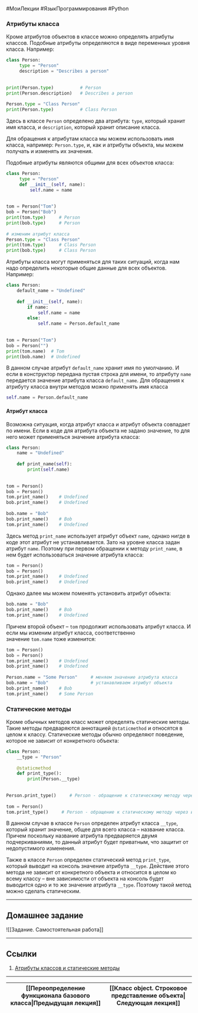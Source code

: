#МоиЛекции #ЯзыкПрограммирования #Python 

### Атрибуты класса

Кроме атрибутов объектов в классе можно определять атрибуты классов. Подобные атрибуты определяются в виде переменных уровня класса. Например:

```python
class Person:
     type = "Person"
     description = "Describes a person"
 
 
print(Person.type)          # Person
print(Person.description)   # Describes a person
 
Person.type = "Class Person"
print(Person.type)          # Class Person
```

Здесь в классе `Person` определено два атрибута: `type`, который хранит имя класса, и `description`, который хранит описание класса.

Для обращения к атрибутам класса мы можем использовать имя класса, например: `Person.type`, и, как и атрибуты объекта, мы можем получать и изменять их значения.

Подобные атрибуты являются общими для всех объектов класса:

```python
class Person:
     type = "Person"
     def __init__(self, name):
         self.name = name
 
 
tom = Person("Tom")
bob = Person("Bob")
print(tom.type)     # Person
print(bob.type)     # Person
 
# изменим атрибут класса
Person.type = "Class Person"
print(tom.type)     # Class Person
print(bob.type)     # Class Person
```

Атрибуты класса могут применяться для таких ситуаций, когда нам надо определить некоторые общие данные для всех объектов. Например:

```python
class Person:
    default_name = "Undefined"
 
    def __init__(self, name):
        if name:
            self.name = name
        else:
            self.name = Person.default_name
 
 
tom = Person("Tom")
bob = Person("")
print(tom.name)  # Tom
print(bob.name)  # Undefined
```

В данном случае атрибут `default_name` хранит имя по умолчанию. И если в конструктор передана пустая строка для имени, то атрибуту `name` передается значение атрибута класса `default_name`. Для обращения к атрибуту класса внутри методов можно применять имя класса

```python
self.name = Person.default_name
```

#### Атрибут класса

Возможна ситуация, когда атрибут класса и атрибут объекта совпадает по имени. Если в коде для атрибута объекта не задано значение, то для него может применяться значение атрибута класса:

```python
class Person:
    name = "Undefined"
 
    def print_name(self):
        print(self.name)
 
 
tom = Person()
bob = Person()
tom.print_name()    # Undefined
bob.print_name()    # Undefined
 
bob.name = "Bob"
bob.print_name()    # Bob
tom.print_name()    # Undefined
```

Здесь метод `print_name` использует атрибут объект `name`, однако нигде в коде этот атрибут не устанавливается. Зато на уровне класса задан атрибут `name`. Поэтому при первом обращении к методу `print_name`, в нем будет использоваться значение атрибута класса:

```python
tom = Person()
bob = Person()
tom.print_name()    # Undefined
bob.print_name()    # Undefined
```

Однако далее мы можем поменять установить атрибут объекта:

```python
bob.name = "Bob"
bob.print_name()    # Bob
tom.print_name()    # Undefined
```

Причем второй объект – `tom` продолжит использовать атрибут класса. И если мы изменим атрибут класса, соответственно значение `tom.name` тоже изменится:

```python
tom = Person()
bob = Person()
tom.print_name()    # Undefined
bob.print_name()    # Undefined
 
Person.name = "Some Person"     # меняем значение атрибута класса
bob.name = "Bob"                # устанавливаем атрибут объекта
bob.print_name()    # Bob
tom.print_name()    # Some Person
```

### Статические методы

Кроме обычных методов класс может определять статические методы. Такие методы предваряются аннотацией `@staticmethod` и относятся в целом к классу. Статические методы обычно определяют поведение, которое не зависит от конкретного объекта:

```python
class Person:
    __type = "Person"
 
    @staticmethod
    def print_type():
        print(Person.__type)
 
 
Person.print_type()     # Person - обращение к статическому методу через имя класса
 
tom = Person()
tom.print_type()     # Person - обращение к статическому методу через имя объекта
```

В данном случае в классе `Person` определен атрибут класса `__type`, который хранит значение, общее для всего класса – название класса. Причем поскольку название атрибута предваряется двумя подчеркиваниями, то данный атрибут будет приватным, что защитит от недопустимого изменения.

Также в классе `Person` определен статический метод `print_type`, который выводит на консоль значение атрибута `__type`. Действие этого метода не зависит от конкретного объекта и относится в целом ко всему классу – вне зависимости от объекта на консоль будет выводится одно и то же значение атрибута `__type`. Поэтому такой метод можно сделать статическим.

---
## Домашнее задание

![[Задание. Самостоятельная работа]]

---
## Ссылки

1. [Атрибуты классов и статические методы](https://metanit.com/python/tutorial/7.6.php)

---

| [[Переопределение функционала базового класса\|Предыдущая лекция]] | [[Класс object. Строковое представление объекта\|Следующая лекция]] |
| ------------------------------------------------------------------ | ------------------------------------------------------------------- |

